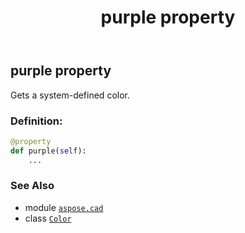﻿---
title: purple property
second_title: Aspose.CAD for Python via .NET API References
description: 
type: docs
weight: 1340
url: /python-net/aspose.cad/color/purple/
is_root: false
---

## purple property


Gets a system-defined color.
### Definition:
```python
@property
def purple(self):
    ...
```

### See Also
* module [`aspose.cad`](../../)
* class [`Color`](/cad/python-net/aspose.cad/color)
